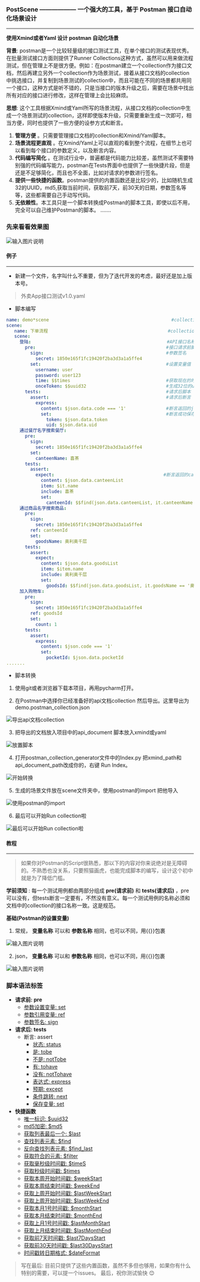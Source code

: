 ### PostScene ——————  一个强大的工具，基于 Postman 接口自动化场景设计
***

**使用Xmind或者Yaml 设计 postman 自动化场景**

**背景**: postman是一个比较轻量级的接口测试工具，在单个接口的测试表现优秀。在批量测试接口方面则提供了Runner Collections这种方式，虽然可以用来做流程测试，但在管理上不是很方便。例如：在postman建立一个collection作为接口文档，然后再建立另外一个collection作为场景测试，接着从接口文档的collection中挑选接口，并复制到场景测试的collection中，而且可能在不同的场景都共用同一个接口，这种方式是听不错的，只是当接口的版本升级之后，需要在场景中找出所有对应的接口进行修改，这样在管理上会比较麻烦。

 **思想**: 这个工具根据Xmind或Yaml所写的场景流程，从接口文档的collection中生成一个场景测试的collection，这样即使版本升级，只需要重新生成一次即可，相当方便，同时也提供了一些方便的设参方式和断言。

1.  **管理方便** 。只需要管理接口文档的collection和Xmind/Yaml脚本。
2.  **场景流程更直观** 。在Xmind/Yaml上可以直观的看到整个流程，在细节上也可以看到每个接口的参数定义，以及断言内容。
3.  **代码编写简化** 。在测试行业中，普遍都是代码能力比较差，虽然测试不需要特别强的代码编写能力，postman在Tests界面中也提供了一些快捷片段，但是还是不足够简化，而且也不全面，比如对请求的参数进行签名。
4.  **提供一些快捷的函数**。postman提供的内置函数还是比较少的，比如随机生成32的UUID，md5,获取当前时间，获取前7天，前30天的日期，参数签名等等，这些都需要自己手动写代码。
5.  **无依赖性**。本工具只是一个脚本转换成Postman的脚本工具，即使以后不用，完全可以自己维护Postman的脚本。
.......

### 先来看看效果图
![输入图片说明](https://github.com/yajuntang/PostScene/blob/master/screenshots/101586877574_.pic.jpg)


#### 例子
***
* 新建一个文件，名字叫什么不重要，但为了迭代开发的考虑，最好还是加上版本号。
> 外卖App接口测试v1.0.yaml
* 脚本编写

```yaml
name: demo*scene                                              #collection 的名字
scene:
   name: 下单流程                                             #collection文件夹的名字
   scene:
     登陆:                                                   #API接口名称
       pre:                                                 #接口请求前脚本
         sign:                                              #参数签名
           secret: 1850e165f1fc19420f2ba3d3a1a5ffe4
         set:                                               #设置变量值
           username: user
           password: user123
           time: $$times                                    #获取现在的时间
           onceToken: $$uuid32                              #生成32位的uuid
       tests:                                               #请求后脚本
         assert:                                            #请求后断言
           express:
             content: $json.data.code === '1'               #断言返回的json数据的code 是否等于1
             set:                                           #断言成功保存token和uid数据
               token: $json.data.token
               uid: $json.data.uid
     通过餐厅名字搜索餐厅:
       pre:
         sign:
           secret: 1850e165f1fc19420f2ba3d3a1a5ffe4
         set:
           canteenName: 喜茶
       tests:
         assert:
           expect:                                         #断言返回的canteenList的每一个对象的名称都包含喜茶
             content: $json.data.canteenList
             item: $it.name                                 
             include: 喜茶
             set:
               canteenId: $$find(json.data.canteenList, it.canteenName == '喜茶GO').canteenId  #获取喜茶Go的CanteenId
     通过商品名字搜索商品:
       pre:
         sign:
           secret: 1850e165f1fc19420f2ba3d3a1a5ffe4
         ref: canteenId
         set:
           goodsName: 奥利奥千层
       tests:
         assert:
           expect:
             content: $json.data.goodsList
             item: $item.name
             include: 奥利奥千层
             set:
               goodsId: $$find(json.data.goodsList, it.goodsName == '奥利奥千层').goodsId
     加入购物车:
       pre:
         sign:
           secret: 1850e165f1fc19420f2ba3d3a1a5ffe4
         ref: goodsId
         set:
           count: 1
       tests:
         assert:
           express:
             content: $json.code === '1'
             set:
               pocketId: $json.data.pocketId
.......

```
* 脚本转换
1. 使用git或者浏览器下载本项目，再用pycharm打开。

2. 在Postman中选择你已经准备好的api文档collection 然后导出。这里导出为 demo.postman_collection.json

![导出api文档collection](https://github.com/yajuntang/PostScene/blob/master/screenshots/71586877556_.pic.jpg)

3. 把导出的文档放入项目中的api_document 脚本放入xmind或yaml

![放置脚本](https://github.com/yajuntang/PostScene/blob/master/screenshots/781586877562_.pic_hd.jpg)

4. 打开postman_collection_generator文件中的Index.py 把xmind_path和api_document_path改成你的，右键 Run Index。

![开始转换](https://github.com/yajuntang/PostScene/blob/master/screenshots/91586877568_.pic_hd.jpg)

5. 生成的场景文件放在scene文件夹中，使用postman的import 把他导入

![使用postman的import](https://github.com/yajuntang/PostScene/blob/master/screenshots/101586877574_.pic.jpg)

6. 最后可以开始Run collection啦

![最后可以开始Run collection啦](https://github.com/yajuntang/PostScene/blob/master/screenshots/111586877579_.pic.jpg)
#### 教程
***
>如果你对Postman的Script很熟悉，那以下的内容对你来说绝对是无障碍的。不熟悉也没关系，只要照猫画虎，也能完成脚本的编写，设计这个初中就是为了降低门槛。

**学前须知** : 每一个测试用例都由两部分组成 **pre(请求前)** 和 **tests(请求后)** ，pre可以没有，但tests断言一定要有，不然没有意义。每一个测试用例的名称必须和文档中的collection的接口名称一致。这是规范。

 **基础(Postman的设置变量)**  
1. 常规， **变量名称** 可以和 **参数名称** 相同，也可以不同，用{{}}包裹

![输入图片说明](https://github.com/yajuntang/PostScene/blob/master/screenshots/121587005682_.pic.jpg)

2. json，  **变量名称** 可以和 **参数名称** 相同，也可以不同，用{{}}包裹

![输入图片说明](https://github.com/yajuntang/PostScene/blob/master/screenshots/131587005688_.pic.jpg)

### 脚本语法标签

 + **请求前: pre**  
    - [参数设置变量: set]()   
    - [参数引用变量: ref]()      
    - [参数签名: sign]()      
 + **请求后: tests**  
    - 断言: assert  
        - [状态: status]()    
        - [是: tobe]()    
        - [不是: notTobe]()    
        - [有: tohave]()    
        - [没有: notTohave]()    
        - [表达式: express]()    
        - [预期: except]()    
        - [条件跳转: next]()    
        - [保存变量: set]()    
 + **快捷函数**  
    - [唯一标识: $uuid32]()    
    - [md5加密: $md5]()    
    - [获取列表最后一个: $last]()    
    - [查找列表元素: $find]()    
    - [反向查找列表元素: $find_last]()    
    - [获取符合的元素: $filter]()    
    - [获取毫秒级时间戳: $timeS]()    
    - [获取秒级时间戳: $times]()    
    - [获取本周开始时间戳: $weekStart]()    
    - [获取本周结束时间戳: $weekEnd]()    
    - [获取上周开始时间戳: $lastWeekStart]()    
    - [获取上周开始时间戳: $lastWeekEnd]()    
    - [获取本月1号时间戳: $monthStart]()    
    - [获取本月结束时间戳: $monthEnd]()    
    - [获取上月1号时间戳: $lastMonthStart]()    
    - [获取上月结束时间戳: $lastMonthEnd]()    
    - [获取前7天时间戳: $last7DaysStart]()    
    - [获取前30天时间戳: $last30DaysStart]()    
    - [时间戳转日期格式: $dateFormat]()    

> 写在最后: 目前只提供了这些内置函数，虽然不多但也够用，如果你有什么特别的需要，可以提一个issues。
> 最后，祝你测试愉快 :blush: 

